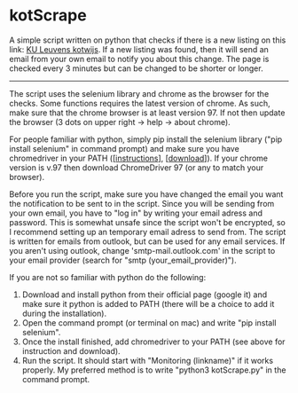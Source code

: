 # kotScrape
A simple script written on python that checks if there is a new listing on this link: [KU Leuvens kotwijs](https://www.kotwijs.be/kamers-zoeken?prd_ads%5BsortBy%5D=prd_ads). If a new listing was found, then it will send an email from your own email to notify you about this change. The page is checked every 3 minutes but can be changed to be shorter or longer.

---

The script uses the selenium library and chrome as the browser for the checks. Some functions requires the latest version of chrome. As such, make sure that the chrome browser is at least version 97. If not then update the browser (3 dots on upper right -> help -> about chrome).

For people familiar with python, simply pip install the selenium library ("pip install selenium" in command prompt) and make sure you have chromedriver in your PATH ([[instructions](https://www.youtube.com/watch?v=dz59GsdvUF8)], [[download](https://sites.google.com/chromium.org/driver/)]). If your chrome version is v.97 then download ChromeDriver 97 (or any to match your browser). 

Before you run the script, make sure you have changed the email you want the notification to be sent to in the script. Since you will be sending from your own email, you have to "log in" by writing your email adress and password. This is somewhat unsafe since the script won't be encrypted, so I recommend setting up an temporary email adress to send from. The script is written for emails from outlook, but can be used for any email services. If you aren't using outlook, change 'smtp-mail.outlook.com' in the script to your email provider (search for "smtp (your_email_provider)").

If you are not so familiar with python do the following:

1. Download and install python from their official page (google it) and make sure it python is added to PATH (there will be a choice to add it during the installation).
2. Open the command prompt (or terminal on mac) and write "pip install selenium".
3. Once the install finished, add chromedriver to your PATH (see above for instruction and download).
4. Run the script. It should start with "Monitoring (linkname)" if it works properly. My preferred method is to write "python3 kotScrape.py" in the command prompt. 
